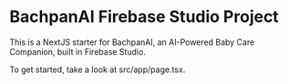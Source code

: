 # BachpanAI Firebase Studio Project

This is a NextJS starter for BachpanAI, an AI-Powered Baby Care Companion, built in Firebase Studio.

To get started, take a look at src/app/page.tsx.
